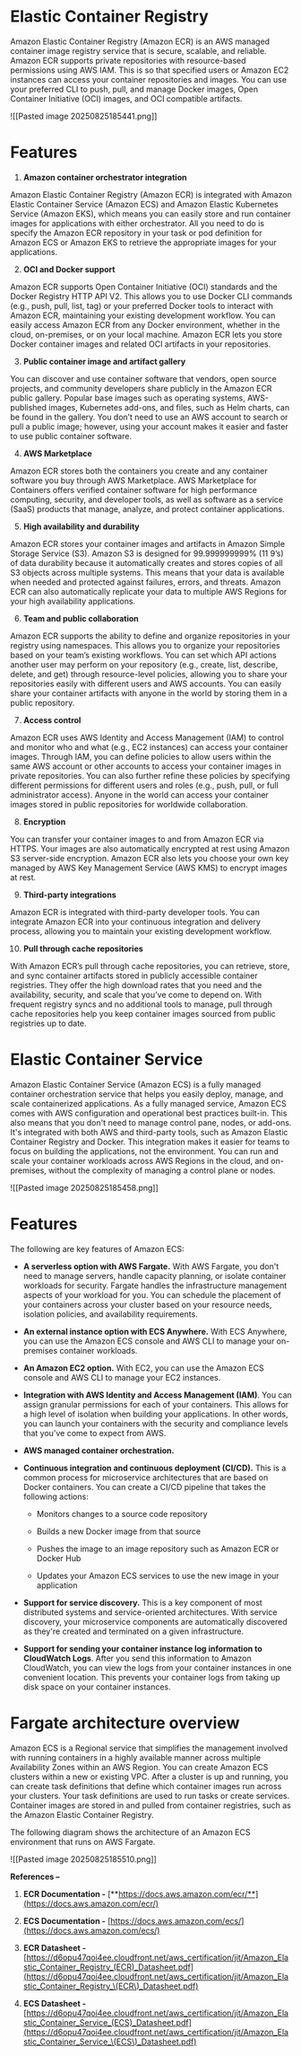 # Elastic Container Registry

Amazon Elastic Container Registry (Amazon ECR) is an AWS managed container image registry service that is secure, scalable, and reliable. Amazon ECR supports private repositories with resource-based permissions using AWS IAM. This is so that specified users or Amazon EC2 instances can access your container repositories and images. You can use your preferred CLI to push, pull, and manage Docker images, Open Container Initiative (OCI) images, and OCI compatible artifacts.

![[Pasted image 20250825185441.png]]

# Features

1. **Amazon container orchestrator integration**
    

Amazon Elastic Container Registry (Amazon ECR) is integrated with Amazon Elastic Container Service (Amazon ECS) and Amazon Elastic Kubernetes Service (Amazon EKS), which means you can easily store and run container images for applications with either orchestrator. All you need to do is specify the Amazon ECR repository in your task or pod definition for Amazon ECS or Amazon EKS to retrieve the appropriate images for your applications.

  

2. **OCI and Docker support**
    

Amazon ECR supports Open Container Initiative (OCI) standards and the Docker Registry HTTP API V2. This allows you to use Docker CLI commands (e.g., push, pull, list, tag) or your preferred Docker tools to interact with Amazon ECR, maintaining your existing development workflow. You can easily access Amazon ECR from any Docker environment, whether in the cloud, on-premises, or on your local machine. Amazon ECR lets you store Docker container images and related OCI artifacts in your repositories.

  

3. **Public container image and artifact gallery**
    

You can discover and use container software that vendors, open source projects, and community developers share publicly in the Amazon ECR public gallery. Popular base images such as operating systems, AWS-published images, Kubernetes add-ons, and files, such as Helm charts, can be found in the gallery. You don’t need to use an AWS account to search or pull a public image; however, using your account makes it easier and faster to use public container software.

  

4. **AWS Marketplace**
    

Amazon ECR stores both the containers you create and any container software you buy through AWS Marketplace. AWS Marketplace for Containers offers verified container software for high performance computing, security, and developer tools, as well as software as a service (SaaS) products that manage, analyze, and protect container applications.

  

5. **High availability and durability**
    

Amazon ECR stores your container images and artifacts in Amazon Simple Storage Service (S3). Amazon S3 is designed for 99.999999999% (11 9’s) of data durability because it automatically creates and stores copies of all S3 objects across multiple systems. This means that your data is available when needed and protected against failures, errors, and threats. Amazon ECR can also automatically replicate your data to multiple AWS Regions for your high availability applications.

  

6. **Team and public collaboration**
    

Amazon ECR supports the ability to define and organize repositories in your registry using namespaces. This allows you to organize your repositories based on your team’s existing workflows. You can set which API actions another user may perform on your repository (e.g., create, list, describe, delete, and get) through resource-level policies, allowing you to share your repositories easily with different users and AWS accounts. You can easily share your container artifacts with anyone in the world by storing them in a public repository.

  

7. **Access control**
    

Amazon ECR uses AWS Identity and Access Management (IAM) to control and monitor who and what (e.g., EC2 instances) can access your container images. Through IAM, you can define policies to allow users within the same AWS account or other accounts to access your container images in private repositories. You can also further refine these policies by specifying different permissions for different users and roles (e.g., push, pull, or full administrator access). Anyone in the world can access your container images stored in public repositories for worldwide collaboration.

  

8. **Encryption**
    

You can transfer your container images to and from Amazon ECR via HTTPS. Your images are also automatically encrypted at rest using Amazon S3 server-side encryption. Amazon ECR also lets you choose your own key managed by AWS Key Management Service (AWS KMS) to encrypt images at rest.

  

9. **Third-party integrations**
    

Amazon ECR is integrated with third-party developer tools. You can integrate Amazon ECR into your continuous integration and delivery process, allowing you to maintain your existing development workflow.

  

10. **Pull through cache repositories**
    

With Amazon ECR’s pull through cache repositories, you can retrieve, store, and sync container artifacts stored in publicly accessible container registries. They offer the high download rates that you need and the availability, security, and scale that you’ve come to depend on. With frequent registry syncs and no additional tools to manage, pull through cache repositories help you keep container images sourced from public registries up to date.

  

# Elastic Container Service

Amazon Elastic Container Service (Amazon ECS) is a fully managed container orchestration service that helps you easily deploy, manage, and scale containerized applications. As a fully managed service, Amazon ECS comes with AWS configuration and operational best practices built-in. This also means that you don't need to manage control pane, nodes, or add-ons. It's integrated with both AWS and third-party tools, such as Amazon Elastic Container Registry and Docker. This integration makes it easier for teams to focus on building the applications, not the environment. You can run and scale your container workloads across AWS Regions in the cloud, and on-premises, without the complexity of managing a control plane or nodes.

![[Pasted image 20250825185458.png]]

  

# Features

The following are key features of Amazon ECS:

- **A serverless option with AWS Fargate.** With AWS Fargate, you don't need to manage servers, handle capacity planning, or isolate container workloads for security. Fargate handles the infrastructure management aspects of your workload for you. You can schedule the placement of your containers across your cluster based on your resource needs, isolation policies, and availability requirements.
    
- **An external instance option with ECS Anywhere.** With ECS Anywhere, you can use the Amazon ECS console and AWS CLI to manage your on-premises container workloads.
    
- **An Amazon EC2 option.** With EC2, you can use the Amazon ECS console and AWS CLI to manage your EC2 instances.
    

- **Integration with AWS Identity and Access Management (IAM)**. You can assign granular permissions for each of your containers. This allows for a high level of isolation when building your applications. In other words, you can launch your containers with the security and compliance levels that you've come to expect from AWS.
    
- **AWS managed container orchestration.**
    
- **Continuous integration and continuous deployment (CI/CD).** This is a common process for microservice architectures that are based on Docker containers. You can create a CI/CD pipeline that takes the following actions:
    
    - Monitors changes to a source code repository
        
    - Builds a new Docker image from that source
        
    - Pushes the image to an image repository such as Amazon ECR or Docker Hub
        
    - Updates your Amazon ECS services to use the new image in your application
        
- **Support for service discovery.** This is a key component of most distributed systems and service-oriented architectures. With service discovery, your microservice components are automatically discovered as they're created and terminated on a given infrastructure.
    
- **Support for sending your container instance log information to CloudWatch Logs**. After you send this information to Amazon CloudWatch, you can view the logs from your container instances in one convenient location. This prevents your container logs from taking up disk space on your container instances.
    

# Fargate architecture overview

Amazon ECS is a Regional service that simplifies the management involved with running containers in a highly available manner across multiple Availability Zones within an AWS Region. You can create Amazon ECS clusters within a new or existing VPC. After a cluster is up and running, you can create task definitions that define which container images run across your clusters. Your task definitions are used to run tasks or create services. Container images are stored in and pulled from container registries, such as the Amazon Elastic Container Registry.

The following diagram shows the architecture of an Amazon ECS environment that runs on AWS Fargate.

![[Pasted image 20250825185510.png]]

  

  

  

**References –**

1. **ECR Documentation -** [**https://docs.aws.amazon.com/ecr/**](https://docs.aws.amazon.com/ecr/)
    
2. **ECS Documentation -** [https://docs.aws.amazon.com/ecs/](https://docs.aws.amazon.com/ecs/)
    
3. **ECR Datasheet -** [https://d6opu47qoi4ee.cloudfront.net/aws_certification/jit/Amazon_Elastic_Container_Registry_(ECR)_Datasheet.pdf](https://d6opu47qoi4ee.cloudfront.net/aws_certification/jit/Amazon_Elastic_Container_Registry_\(ECR\)_Datasheet.pdf)
    
4. **ECS Datasheet -** [https://d6opu47qoi4ee.cloudfront.net/aws_certification/jit/Amazon_Elastic_Container_Service_(ECS)_Datasheet.pdf](https://d6opu47qoi4ee.cloudfront.net/aws_certification/jit/Amazon_Elastic_Container_Service_\(ECS\)_Datasheet.pdf)
